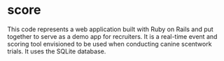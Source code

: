 # score

This code represents a web application built with Ruby on Rails and put together to serve as a demo app for recruiters. It is a real-time event and scoring tool envisioned to be used when conducting canine scentwork trials. It uses the SQLite database.
